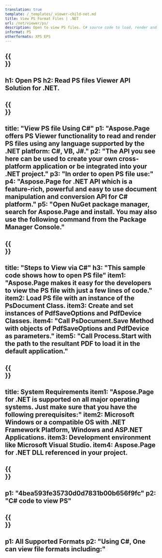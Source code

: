 ```yaml
---
translation: true
template: /_templates/_viewer-child-net.md
title: View PS Format Files | .NET 
url: /net/viewer/ps/ 
description: Open to view PS files. C# source code to load, render and display PS documents on .NET Framework Platform, Windows, and ASP.NET Applications.
informat: PS
otherformats: XPS EPS
---
```


{{<section banner>}}
---
h1: Open PS
h2: Read PS files Viewer API Solution for .NET.
---

{{<section overview>}}
---
title: "View PS file Using C#"
p1: "Aspose.Page offers PS Viewer functionality to read and render PS files using any language supported by the .NET platform: C#, VB, J#."
p2: "The API you see here can be used to create your own cross-platform application or be integrated into your .NET project."
p3: "In order to open PS file use:"
p4: "Aspose.Page for .NET API which is a feature-rich, powerful and easy to use document manipulation and conversion API for C# platform."
p5: "Open NuGet package manager, search for Aspose.Page and install. You may also use the following command from the Package Manager Console."
---

{{<section feature1>}}
---
title: "Steps to View via C#"
h3: "This sample code shows how to open PS file"
item1: "Aspose.Page makes it easy for the developers to view the PS file with just a few lines of code."
item2: Load PS file with an instance of the PsDocument Class.
item3: Create and set instances of PdfSaveOptions and PdfDevice Classes.
item4: "Call PsDocument.Save Method with objects of PdfSaveOptions and PdfDevice as parameters."
item5: "Call Process.Start with the path to the resultant PDF to load it in the default application."
---

{{<section feature2>}}
---
title: System Requirements
item1: "Aspose.Page for .NET is supported on all major operating systems. Just make sure that you have the following prerequisites:"
item2: Microsoft Windows or a compatible OS with .NET Framework Platform, Windows and ASP.NET Applications.
item3: Development environment like Microsoft Visual Studio.
item4: Aspose.Page for .NET DLL referenced in your project.
---

{{<section gist>}}
---
p1: "4bea593fe35730d0d7831b00b656f9fc"
p2: "C# code to view PS"
---

{{<section otherformats>}}
---
p1: All Supported Formats
p2: "Using C#, One can view file formats including:"
---

